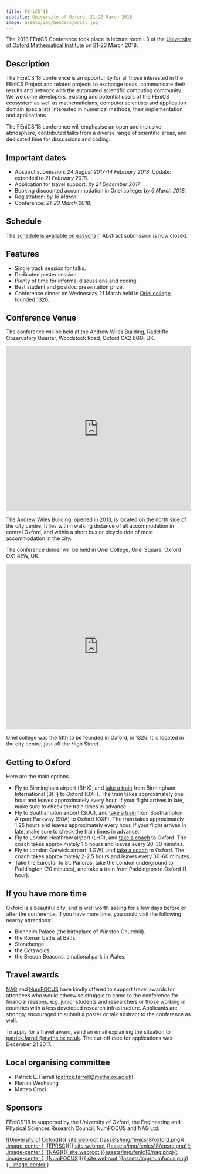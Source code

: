 ```yaml
---
title: FEniCS'18
subtitle: University of Oxford, 21-23 March 2018
image: assets/img/headers/oriel.jpg
---
```

The 2018 FEniCS Conference took place in lecture room L3 of the <a href="http://www.maths.ox.ac.uk" target="_blank">University of Oxford Mathematical Institute</a> on 21-23 March 2018.

## Description
The FEniCS'18 conference is an opportunity for all those interested in the FEniCS Project and related projects to exchange ideas, communicate their results and network with the automated scientific computing community. We welcome developers, existing and potential users of the FEniCS ecosystem as well as mathematicians, computer scientists and application domain specialists interested in numerical methods, their implementation and applications.

The FEniCS'18 conference will emphasise an open and inclusive atmosphere, contributed talks from a diverse range of scientific areas, and dedicated time for discussions and coding.

## Important dates

- Abstract submission: *24 August 2017-14 February 2018*. Update: extended to *21 February 2018*.
- Application for travel support: *by 21 December 2017*.
- Booking discounted accommodation in Oriel college: *by 6 March 2018*.
- Registration: *by 16 March*.
- Conference: *21-23 March 2018*.

## Schedule
The <a href="http://easychair.org/smart-program/FEniCS18/">schedule is available on easychair</a>. Abstract submission is now closed.

## Features

- Single track session for talks.
- Dedicated poster session.
- Plenty of time for informal discussions and coding.
- Best student and postdoc presentation prize.
- Conference dinner on Wednesday 21 March held in <a href="http://www.oriel.ox.ac.uk">Oriel college</a>, founded 1326.

## Conference Venue
The conference will be held at the Andrew Wiles Building, Radcliffe Observatory Quarter, Woodstock Road, Oxford OX2 6GG, UK.

<iframe loading="lazy" style="border: 0;" src="https://www.google.com/maps/embed/v1/place?q=Mathematical+Institute+Oxford&amp;zoom=14&amp;key=AIzaSyC-acu8l9xcDppefWI9_yvfO4Xk7H0Ohhw" allowfullscreen="allowfullscreen" width="100%" height="450" frameborder="0"><br />
</iframe>

The Andrew Wiles Building, opened in 2013, is located on the north side of the city centre. It lies within walking distance of all accommodation in central Oxford, and within a short bus or bicycle ride of most accommodation in the city.

The conference dinner will be held in Oriel College, Oriel Square, Oxford OX1 4EW, UK.

<iframe loading="lazy" style="border: 0;" src="https://www.google.com/maps/embed/v1/place?q=Oriel+College+Oxford&amp;zoom=14&amp;key=AIzaSyC-acu8l9xcDppefWI9_yvfO4Xk7H0Ohhw" allowfullscreen="allowfullscreen" width="100%" height="450" frameborder="0"><br />
</iframe>

Oriel college was the fifth to be founded in Oxford, in 1326. It is located in the city centre, just off the High Street.

## Getting to Oxford
Here are the main options.

- Fly to Birmingham airport (BHX), and <a href="https://www.crosscountrytrains.co.uk/">take a train</a> from Birmingham International (BHI) to Oxford (OXF). The train takes approximately one hour and leaves approximately every hour. If your flight arrives in late, make sure to check the train times in advance.
- Fly to Southampton airport (SOU), and <a href="https://www.crosscountrytrains.co.uk/">take a train</a> from Southampton Airport Parkway (SOA) to Oxford (OXF). The train takes approximately 1.25 hours and leaves approximately every hour. If your flight arrives in late, make sure to check the train times in advance.
- Fly to London Heathrow airport (LHR), and <a href="https://airline.oxfordbus.co.uk/">take a coach</a> to Oxford. The coach takes approximately 1.5 hours and leaves every 20-30 minutes.
- Fly to London Gatwick airport (LGW), and <a href="https://airline.oxfordbus.co.uk/">take a coach</a> to Oxford. The coach takes approximately 2-2.5 hours and leaves every 30-60 minutes.
- Take the Eurostar to St. Pancras, take the London underground to Paddington (20 minutes), and take a train from Paddington to Oxford (1 hour).

## If you have more time
Oxford is a beautiful city, and is well worth seeing for a few days before or after the conference. If you have more time, you could visit the following nearby attractions:

- Blenheim Palace (the birthplace of Winston Churchill).
- the Roman baths at Bath.
- Stonehenge.
- the Cotswolds.
- the Brecon Beacons, a national park in Wales.

## Travel awards
<a href="http://www.nag.co.uk">NAG</a> and <a href="http://www.numfocus.org">NumFOCUS</a> have kindly offered to support travel awards for attendees who would otherwise struggle to come to the conference for financial reasons, e.g. junior students and researchers or those working in countries with a less developed research infrastructure. Applicants are strongly encouraged to submit a poster or talk abstract to the conference as well.

To apply for a travel award, send an email explaining the situation to <a href="mailto:patrick.farrell@maths.ox.ac.uk">patrick.farrell@maths.ox.ac.uk</a>. The cut-off date for applications was December 21 2017.

## Local organising committee

- Patrick E. Farrell (<a href="mailto:patrick.farrell@maths.ox.ac.uk">patrick.farrell@maths.ox.ac.uk</a>).
- Florian Wechsung
- Matteo Croci

## Sponsors
FEniCS'18 is supported by the University of Oxford, the Engineering and Physical Sciences Research Council, NumFOCUS and NAG Ltd.

[![University of Oxford]({{ site.webroot }}assets/img/fenics18/oxford.png){: .image-center }](https://www.ox.ac.uk/)
[![EPRSC]({{ site.webroot }}assets/img/fenics18/epsrc.png){: .image-center }](https://www.epsrc.ac.uk/)
[![NAG]({{ site.webroot }}assets/img/fenic18/nag.png){: .image-center }](https://www.nag.co.uk/)
[![NumFOCUS]({{ site.webroot }}assets/img/numfocus.png){: .image-center }](https://www.numfocus.org/)
